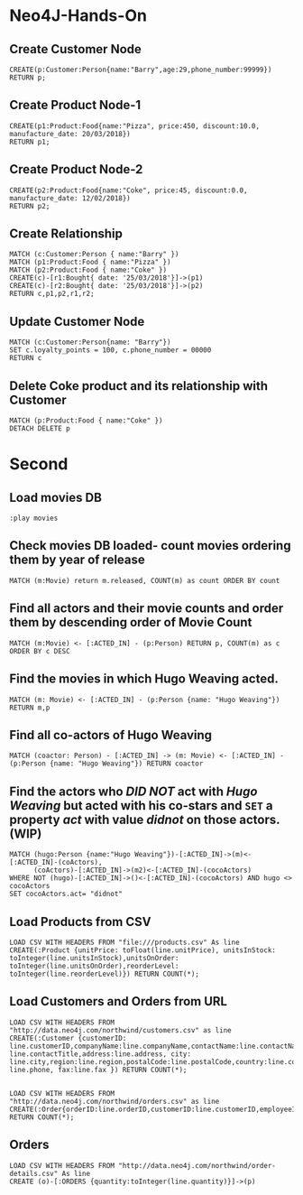 # Neo4J-Hands-On

## Create Customer Node

``` 
CREATE(p:Customer:Person{name:"Barry",age:29,phone_number:99999})
RETURN p;
```

## Create Product Node-1
``` 
CREATE(p1:Product:Food{name:"Pizza", price:450, discount:10.0, manufacture_date: 20/03/2018})
RETURN p1;
```

## Create Product Node-2
```
CREATE(p2:Product:Food{name:"Coke", price:45, discount:0.0, manufacture_date: 12/02/2018})
RETURN p2;
```

## Create Relationship
``` 
MATCH (c:Customer:Person { name:"Barry" }) 
MATCH (p1:Product:Food { name:"Pizza" }) 
MATCH (p2:Product:Food { name:"Coke" })
CREATE(c)-[r1:Bought{ date: '25/03/2018'}]->(p1)
CREATE(c)-[r2:Bought{ date: '25/03/2018'}]->(p2)
RETURN c,p1,p2,r1,r2;
```

## Update Customer Node
```
MATCH (c:Customer:Person{name: "Barry"}) 
SET c.loyalty_points = 100, c.phone_number = 00000
RETURN c
```

## Delete Coke product and its relationship with Customer

```
MATCH (p:Product:Food { name:"Coke" }) 
DETACH DELETE p

```

# Second

## Load movies DB
```
:play movies
```

## Check movies DB loaded- count movies ordering them by year of release 
```
MATCH (m:Movie) return m.released, COUNT(m) as count ORDER BY count
```

## Find all actors and their movie counts and order them by descending order of Movie Count
```
MATCH (m:Movie) <- [:ACTED_IN] - (p:Person) RETURN p, COUNT(m) as c ORDER BY c DESC
```

## Find the movies in which **Hugo Weaving** acted.

```
MATCH (m: Movie) <- [:ACTED_IN] - (p:Person {name: "Hugo Weaving"}) RETURN m,p
```

## Find all co-actors of **Hugo Weaving**
```
MATCH (coactor: Person) - [:ACTED_IN] -> (m: Movie) <- [:ACTED_IN] - (p:Person {name: "Hugo Weaving"}) RETURN coactor
```

## Find the actors who *DID NOT* act with *Hugo Weaving* but acted with his co-stars and `SET` a property *act* with value *didnot* on those actors. (WIP)
```
MATCH (hugo:Person {name:"Hugo Weaving"})-[:ACTED_IN]->(m)<-[:ACTED_IN]-(coActors),
      (coActors)-[:ACTED_IN]->(m2)<-[:ACTED_IN]-(cocoActors)
WHERE NOT (hugo)-[:ACTED_IN]->()<-[:ACTED_IN]-(cocoActors) AND hugo <> cocoActors
SET cocoActors.act= "didnot"
```

## Load Products from CSV
```
LOAD CSV WITH HEADERS FROM "file:///products.csv" As line
CREATE(:Product {unitPrice: toFloat(line.unitPrice), unitsInStock: toInteger(line.unitsInStock),unitsOnOrder: toInteger(line.unitsOnOrder),reorderLevel: toInteger(line.reorderLevel)}) RETURN COUNT(*);
```
## Load Customers and Orders from URL
```
LOAD CSV WITH HEADERS FROM "http://data.neo4j.com/northwind/customers.csv" as line
CREATE(:Customer {customerID: line.customerID,companyName:line.companyName,contactName:line.contactName,contactTitle: line.contactTitle,address:line.address, city: line.city,region:line.region,postalCode:line.postalCode,country:line.country,phone: line.phone, fax:line.fax }) RETURN COUNT(*);


LOAD CSV WITH HEADERS FROM "http://data.neo4j.com/northwind/orders.csv" as line
CREATE(:Order{orderID:line.orderID,customerID:line.customerID,employeeID:line.employeeID,orderDate:line.orderDate,requiredDate:line.requiredDate,shippedDate:line.shippedDate,shipVia:line.shipVia,freight:line.freight,shipName:line.shipName,shipAddress:line.shipAddress,shipCity:line.shipCity,shipRegion:line.shipRegion,shipPostalCode:line.shipPostalCode,shipCountry:line.shipCountry}) RETURN COUNT(*);
```

## Orders
```
LOAD CSV WITH HEADERS FROM "http://data.neo4j.com/northwind/order-details.csv" As line
CREATE (o)-[:ORDERS {quantity:toInteger(line.quantity)}]->(p)
```
